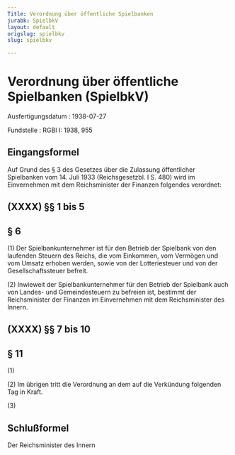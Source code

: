 ```yaml
---
Title: Verordnung über öffentliche Spielbanken
jurabk: SpielbkV
layout: default
origslug: spielbkv
slug: spielbkv

---
```


# Verordnung über öffentliche Spielbanken (SpielbkV)

Ausfertigungsdatum
:   1938-07-27

Fundstelle
:   RGBl I: 1938, 955



## Eingangsformel

Auf Grund des § 3 des Gesetzes über die Zulassung öffentlicher
Spielbanken vom 14. Juli 1933 (Reichsgesetzbl. I S. 480) wird im
Einvernehmen mit dem Reichsminister der Finanzen folgendes verordnet:


## (XXXX) §§ 1 bis 5



## § 6

(1) Der Spielbankunternehmer ist für den Betrieb der Spielbank von den
laufenden Steuern des
Reichs, die vom Einkommen, vom Vermögen und vom Umsatz erhoben werden,
sowie von der Lotteriesteuer und von der Gesellschaftssteuer befreit.

(2) Inwieweit der Spielbankunternehmer für den Betrieb der Spielbank
auch von Landes- und Gemeindesteuern zu befreien ist, bestimmt der
Reichsminister der Finanzen im Einvernehmen mit dem
Reichsminister des Innern.


## (XXXX) §§ 7 bis 10



## § 11

(1)

(2) Im übrigen tritt die Verordnung an dem auf die Verkündung
folgenden Tag in Kraft.

(3)


## Schlußformel

Der Reichsminister des Innern

